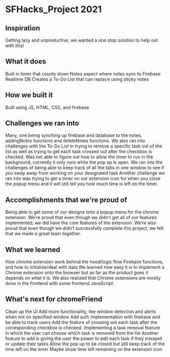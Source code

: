 # SFHacks_Project 2021

## Inspiration
Getting lazy and unproductive, we wanted a one stop solution to help out with this!

## What it does
Built in timer that counts down
Notes aspect where notes sync to Firebase Realtime DB
Creates a To-Do List that can replace using sticky notes

## How we built it
Built using JS, HTML, CSS, and firebase

## Challenges we ran into
Many, one being synching up firebase and database to the notes, addingNotes functions and deleteNotes functions.
We also ran into challenges with the To-Do List in trying to remove a specific task out of the list as well as trying to get each task crossed out after the checkbox is checked.
Was not able to figure out how to allow the timer to run in the background, currently it only runs while the pop up is open. 
We ran into the challenges of being able to keep track of all the tabs in one window to see if you sway away from working on your designated task
Another challenge we ran into was trying to get a timer on our extension icon for when you close the popup menu and it will still tell you how much time is left on the timer.


## Accomplishments that we're proud of

Being able to get some of our designs onto a popup menu for the chrome extension. We're proud that even though we didn't get all of our features implemented, we did have the core features of the extension. We’re also proud that even though we didn’t successfully complete this project, we felt that we made a great team together.


## What we learned
How chrome extension work behind the hood/logic flow
Firebase functions, and how to initialize/deal with data
We learned how easy it is to implement a Chrome extension onto the browser but as far as the product goes it depends on what it is.
We also realized that Chrome extensions are mostly done in the frontend with some frontend JavaScript.


## What's next for chromeFriend
Clean up the UI
Add more functionality, like window detection and alerts when not on specified window
Add auth implementation with firebase and be able to track users
Add the feature of crossing out each task after the corresponding checkbox is checked.
Implementing a task removal feature in which the user can choose which task is removed from the list
Another feature to add is giving the user the power to edit each task if they misspell or update their tasks
Allow the pop up to be closed but still keep track of the time left on the timer
Maybe show time left remaining on the extension icon

